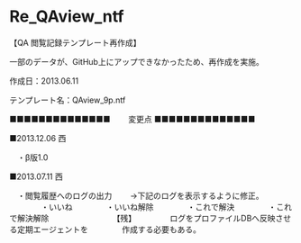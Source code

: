 ﻿Re_QAview_ntf
=============
【QA 閲覧記録テンプレート再作成】

一部のデータが、GitHub上にアップできなかったため、再作成を実施。

作成日：2013.06.11

テンプレート名：QAview_9p.ntf

■■■■■■■■■■■■■■ 　　変更点 ■■■■■■■■■■■■■■

■2013.12.06 西

　・β版1.0

■2013.07.11 西

　・閲覧履歴へのログの出力
　　→下記のログを表示するように修正。
　　　　・いいね
　　　　・いいね解除
　　　　・これで解決
　　　　・これで解決解除
　　　　
　　　　【残】
　　　　ログをプロファイルDBへ反映させる定期エージェントを
　　　　作成する必要もある。
